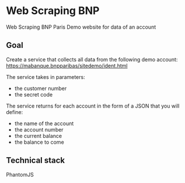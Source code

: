 # Web Scraping BNP
Web Scraping BNP Paris Demo website for data of an account 

Goal
--------
Create a service that collects all data from the following demo account: 
https://mabanque.bnpparibas/sitedemo/ident.html

The service takes in parameters:
- the customer number
- the secret code

The service returns for each account in the form of a JSON that you will define:
- the name of the account
- the account number
- the current balance
- the balance to come

Technical stack
---------------
PhantomJS
